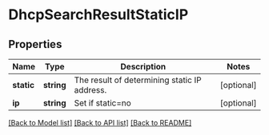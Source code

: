 # DhcpSearchResultStaticIP

## Properties
Name | Type | Description | Notes
------------ | ------------- | ------------- | -------------
**static** | **string** | The result of determining static IP address. | [optional] 
**ip** | **string** | Set if static&#x3D;no | [optional] 

[[Back to Model list]](../../README.md#documentation-for-models) [[Back to API list]](../../README.md#documentation-for-api-endpoints) [[Back to README]](../../README.md)

